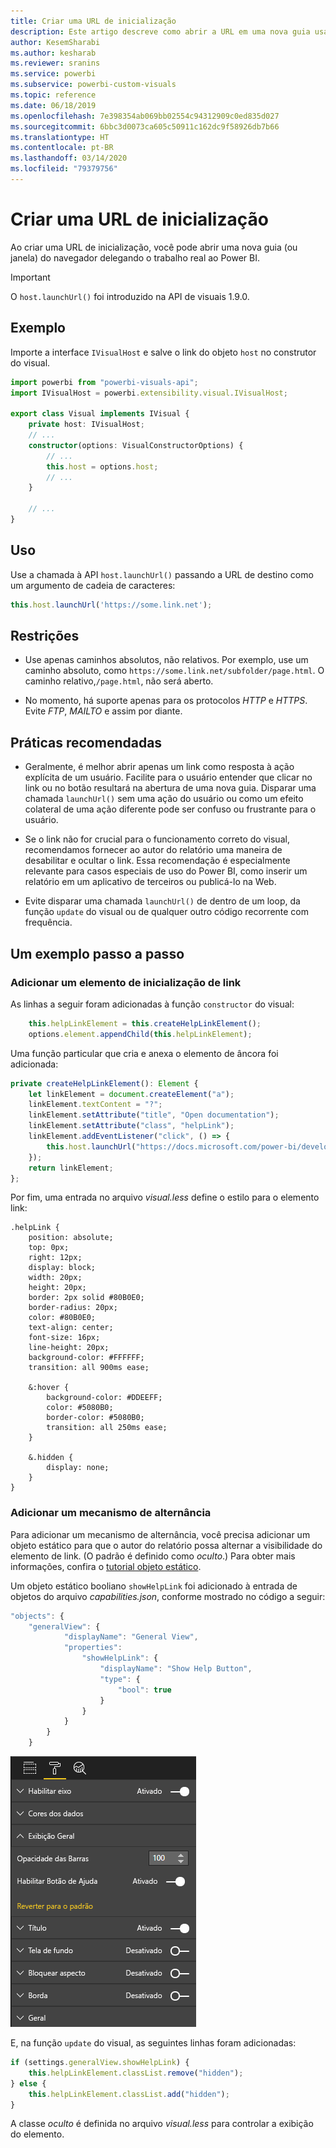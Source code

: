 ```yaml
---
title: Criar uma URL de inicialização
description: Este artigo descreve como abrir a URL em uma nova guia usando visuais do Power BI.
author: KesemSharabi
ms.author: kesharab
ms.reviewer: sranins
ms.service: powerbi
ms.subservice: powerbi-custom-visuals
ms.topic: reference
ms.date: 06/18/2019
ms.openlocfilehash: 7e398354ab069bb02554c94312909c0ed835d027
ms.sourcegitcommit: 6bbc3d0073ca605c50911c162dc9f58926db7b66
ms.translationtype: HT
ms.contentlocale: pt-BR
ms.lasthandoff: 03/14/2020
ms.locfileid: "79379756"
---
```

# <a name="create-a-launch-url"></a>Criar uma URL de inicialização

Ao criar uma URL de inicialização, você pode abrir uma nova guia (ou janela) do navegador delegando o trabalho real ao Power BI.

> [!IMPORTANT]
> O `host.launchUrl()` foi introduzido na API de visuais 1.9.0.

## <a name="sample"></a>Exemplo

Importe a interface `IVisualHost` e salve o link do objeto `host` no construtor do visual.

```typescript
import powerbi from "powerbi-visuals-api";
import IVisualHost = powerbi.extensibility.visual.IVisualHost;

export class Visual implements IVisual {
    private host: IVisualHost;
    // ...
    constructor(options: VisualConstructorOptions) {
        // ...
        this.host = options.host;
        // ...
    }

    // ...
}
```

## <a name="usage"></a>Uso

Use a chamada à API `host.launchUrl()` passando a URL de destino como um argumento de cadeia de caracteres:

```typescript
this.host.launchUrl('https://some.link.net');
```

## <a name="restrictions"></a>Restrições

* Use apenas caminhos absolutos, não relativos. Por exemplo, use um caminho absoluto, como `https://some.link.net/subfolder/page.html`. O caminho relativo,`/page.html`, não será aberto.

* No momento, há suporte apenas para os protocolos *HTTP* e *HTTPS*. Evite *FTP*, *MAILTO* e assim por diante.

## <a name="best-practices"></a>Práticas recomendadas

* Geralmente, é melhor abrir apenas um link como resposta à ação explícita de um usuário. Facilite para o usuário entender que clicar no link ou no botão resultará na abertura de uma nova guia. Disparar uma chamada `launchUrl()` sem uma ação do usuário ou como um efeito colateral de uma ação diferente pode ser confuso ou frustrante para o usuário.

* Se o link não for crucial para o funcionamento correto do visual, recomendamos fornecer ao autor do relatório uma maneira de desabilitar e ocultar o link. Essa recomendação é especialmente relevante para casos especiais de uso do Power BI, como inserir um relatório em um aplicativo de terceiros ou publicá-lo na Web.

* Evite disparar uma chamada `launchUrl()` de dentro de um loop, da função `update` do visual ou de qualquer outro código recorrente com frequência.

## <a name="a-step-by-step-example"></a>Um exemplo passo a passo

### <a name="add-a-link-launching-element"></a>Adicionar um elemento de inicialização de link

As linhas a seguir foram adicionadas à função `constructor` do visual:

```typescript
    this.helpLinkElement = this.createHelpLinkElement();
    options.element.appendChild(this.helpLinkElement);
```

Uma função particular que cria e anexa o elemento de âncora foi adicionada:

```typescript
private createHelpLinkElement(): Element {
    let linkElement = document.createElement("a");
    linkElement.textContent = "?";
    linkElement.setAttribute("title", "Open documentation");
    linkElement.setAttribute("class", "helpLink");
    linkElement.addEventListener("click", () => {
        this.host.launchUrl("https://docs.microsoft.com/power-bi/developer/visuals/custom-visual-develop-tutorial");
    });
    return linkElement;
};
```

Por fim, uma entrada no arquivo *visual.less* define o estilo para o elemento link:

```less
.helpLink {
    position: absolute;
    top: 0px;
    right: 12px;
    display: block;
    width: 20px;
    height: 20px;
    border: 2px solid #80B0E0;
    border-radius: 20px;
    color: #80B0E0;
    text-align: center;
    font-size: 16px;
    line-height: 20px;
    background-color: #FFFFFF;
    transition: all 900ms ease;

    &:hover {
        background-color: #DDEEFF;
        color: #5080B0;
        border-color: #5080B0;
        transition: all 250ms ease;
    }

    &.hidden {
        display: none;
    }
}
```

### <a name="add-a-toggling-mechanism"></a>Adicionar um mecanismo de alternância

Para adicionar um mecanismo de alternância, você precisa adicionar um objeto estático para que o autor do relatório possa alternar a visibilidade do elemento de link. (O padrão é definido como *oculto*.) Para obter mais informações, confira o [tutorial objeto estático](https://microsoft.github.io/PowerBI-visuals/docs/concepts/objects-and-properties).

Um objeto estático booliano `showHelpLink` foi adicionado à entrada de objetos do arquivo *capabilities.json*, conforme mostrado no código a seguir:

```typescript
"objects": {
    "generalView": {
            "displayName": "General View",
            "properties":
                "showHelpLink": {
                    "displayName": "Show Help Button",
                    "type": {
                        "bool": true
                    }
                }
            }
        }
    }
```

![Ativar/desativar URL](media/launch-url/launchurl-toggle.png)

E, na função `update` do visual, as seguintes linhas foram adicionadas:

```typescript
if (settings.generalView.showHelpLink) {
    this.helpLinkElement.classList.remove("hidden");
} else {
    this.helpLinkElement.classList.add("hidden");
}
```

A classe *oculto* é definida no arquivo *visual.less* para controlar a exibição do elemento.